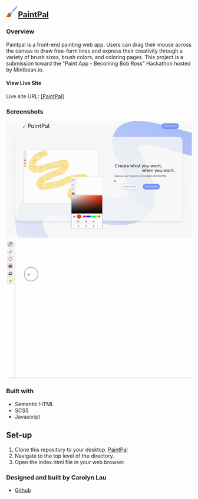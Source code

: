 ## ![PaintPal logo](./icons/paintbrush.svg)[PaintPal](https://paintpal.netlify.app/)

### Overview

Paintpal is a front-end painting web app. Users can drag their mouse across the canvas to draw free-form lines and express their creativity through a variety of brush sizes, brush colors, and coloring pages. This project is a submission toward the "Paint App - Becoming Bob Ross" Hackathon hosted by Mintbean.io.

#### View Live Site

Live site URL: [[PaintPal]](https://paintpal.netlify.app/)

### Screenshots

![PaintPal landing](./images/paintpal-landing.gif)
![pattern select](./images/pattern-select.gif)

### Built with

- Semantic HTML
- SCSS
- Javascript

## Set-up

1. Clone this repository to your desktop. [PaintPal](https://github.com/the-cl/paintpal 'PaintPal')
2. Navigate to the top level of the directory.
3. Open the index.html file in your web browser.

### Designed and built by Carolyn Lau

- [Github](https://github.com/the-cl)
